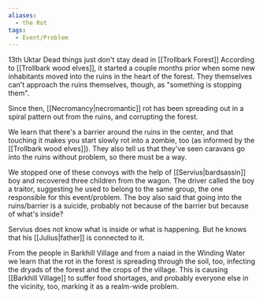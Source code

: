 ```yaml
---
aliases:
  - the Rot
tags:
  - Event/Problem
---
```

13th Uktar 
Dead things just don't stay dead in [[Trollbark Forest]]
According to [[Trollbark wood elves]], it started a couple months prior when some new inhabitants moved into the ruins in the heart of the forest. They themselves can't approach the ruins themselves, though, as "something is stopping them".

Since then, [[Necromancy|necromantic]] rot has been spreading out in a spiral pattern out from the ruins, and corrupting the forest. 

We learn that there's a barrier around the ruins in the center, and that touching it makes you start slowly rot into a zombie, too (as informed by the [[Trollbark wood elves]]). They also tell us that they've seen caravans go into the ruins without problem, so there must be a way.

We stopped one of these convoys with the help of [[Servius|bardsassin]] boy and recovered three children from the wagon. The driver called the boy a traitor, suggesting he used to belong to the same group, the one responsible for this event/problem. The boy also said that going into the ruins/barrier is a suicide, probably not because of the barrier but because of what's inside?

Servius does not know what is inside or what is happening. But he knows that his [[Julius|father]] is connected to it. 

From the people in Barkhill Village and from a naiad in the Winding Water we learn that the rot in the forest is spreading through the soil, too, infecting the dryads of the forest and the crops of the village. This is causing [[Barkhill Village]] to suffer food shortages, and probably everyone else in the vicinity, too, marking it as a realm-wide problem.